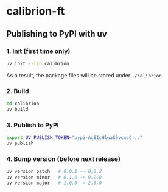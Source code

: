 # calibrion-ft

## Publishing to PyPI with uv

### 1. Init (first time only)

```bash
uv init --lib calibrion
```
As a result, the package files will be stored under `./calibrion`

### 2. Build

```bash
cd calibrion
uv build
```

### 3. Publish to PyPI

```bash
export UV_PUBLISH_TOKEN="pypi-AgEIcHlwaS5vcmcC..."
uv publish 
```

### 4. Bump version (before next release)

```bash
uv version patch   # 0.0.1 -> 0.0.2
uv version minor   # 0.1.0 -> 0.2.0
uv version major   # 1.0.0 -> 2.0.0
```
